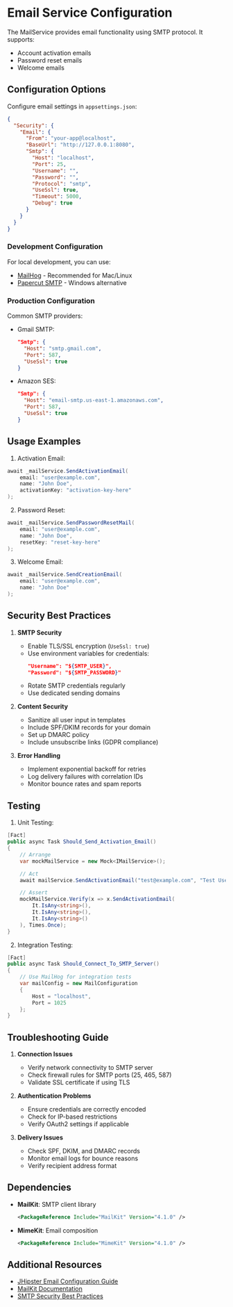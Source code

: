 # Email Service Configuration

The MailService provides email functionality using SMTP protocol. It supports:

- Account activation emails
- Password reset emails
- Welcome emails

## Configuration Options

Configure email settings in `appsettings.json`:

```json
{
  "Security": {
    "Email": {
      "From": "your-app@localhost",
      "BaseUrl": "http://127.0.0.1:8080",
      "Smtp": {
        "Host": "localhost",
        "Port": 25,
        "Username": "",
        "Password": "",
        "Protocol": "smtp",
        "UseSsl": true,
        "Timeout": 5000,
        "Debug": true
      }
    }
  }
}
```

### Development Configuration

For local development, you can use:

- [MailHog](https://github.com/mailhog/MailHog) - Recommended for Mac/Linux
- [Papercut SMTP](https://github.com/ChangemakerStudios/Papercut-SMTP) - Windows alternative

### Production Configuration

Common SMTP providers:

- Gmail SMTP:
  ```json
  "Smtp": {
    "Host": "smtp.gmail.com",
    "Port": 587,
    "UseSsl": true
  }
  ```
- Amazon SES:
  ```json
  "Smtp": {
    "Host": "email-smtp.us-east-1.amazonaws.com",
    "Port": 587,
    "UseSsl": true
  }
  ```

## Usage Examples

1. Activation Email:

```csharp
await _mailService.SendActivationEmail(
    email: "user@example.com",
    name: "John Doe",
    activationKey: "activation-key-here"
);
```

2. Password Reset:

```csharp
await _mailService.SendPasswordResetMail(
    email: "user@example.com",
    name: "John Doe",
    resetKey: "reset-key-here"
);
```

3. Welcome Email:

```csharp
await _mailService.SendCreationEmail(
    email: "user@example.com",
    name: "John Doe"
);
```

## Security Best Practices

1. **SMTP Security**

   - Enable TLS/SSL encryption (`UseSsl: true`)
   - Use environment variables for credentials:
     ```json
     "Username": "${SMTP_USER}",
     "Password": "${SMTP_PASSWORD}"
     ```
   - Rotate SMTP credentials regularly
   - Use dedicated sending domains

2. **Content Security**

   - Sanitize all user input in templates
   - Include SPF/DKIM records for your domain
   - Set up DMARC policy
   - Include unsubscribe links (GDPR compliance)

3. **Error Handling**
   - Implement exponential backoff for retries
   - Log delivery failures with correlation IDs
   - Monitor bounce rates and spam reports

## Testing

1. Unit Testing:

```csharp
[Fact]
public async Task Should_Send_Activation_Email()
{
    // Arrange
    var mockMailService = new Mock<IMailService>();

    // Act
    await mailService.SendActivationEmail("test@example.com", "Test User", "key123");

    // Assert
    mockMailService.Verify(x => x.SendActivationEmail(
        It.IsAny<string>(),
        It.IsAny<string>(),
        It.IsAny<string>()
    ), Times.Once);
}
```

2. Integration Testing:

```csharp
[Fact]
public async Task Should_Connect_To_SMTP_Server()
{
    // Use MailHog for integration tests
    var mailConfig = new MailConfiguration
    {
        Host = "localhost",
        Port = 1025
    };
}
```

## Troubleshooting Guide

1. **Connection Issues**
   - Verify network connectivity to SMTP server
   - Check firewall rules for SMTP ports (25, 465, 587)
   - Validate SSL certificate if using TLS
2. **Authentication Problems**

   - Ensure credentials are correctly encoded
   - Check for IP-based restrictions
   - Verify OAuth2 settings if applicable

3. **Delivery Issues**
   - Check SPF, DKIM, and DMARC records
   - Monitor email logs for bounce reasons
   - Verify recipient address format

## Dependencies

- **MailKit**: SMTP client library
  ```xml
  <PackageReference Include="MailKit" Version="4.1.0" />
  ```
- **MimeKit**: Email composition
  ```xml
  <PackageReference Include="MimeKit" Version="4.1.0" />
  ```

## Additional Resources

- [JHipster Email Configuration Guide](https://www.jhipster.tech/tips/011_tip_configuring_email_in_jhipster.html)
- [MailKit Documentation](https://github.com/jstedfast/MailKit#documentation)
- [SMTP Security Best Practices](https://www.m3aawg.org/published-documents)

